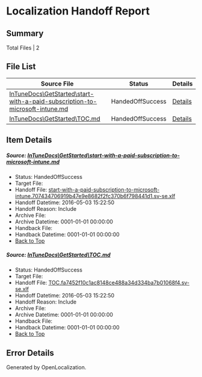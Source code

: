 # <a name='report-top'></a> Localization Handoff Report

## Summary
 Total Files | 2

## File List
 Source File | Status | Details 
 ----------- | ------ | ------- 
 [InTuneDocs\GetStarted\start-with-a-paid-subscription-to-microsoft-intune.md](https://github.com/Microsoft/IntuneDocs-pr/blob/637dade7d1a50239b8309c1b052a05f0e8b2f683/InTuneDocs/GetStarted/start-with-a-paid-subscription-to-microsoft-intune.md) | HandedOffSuccess | [Details](#e82635338f54106c0b2be02628b0a1a79a8a4d7d525)
 [InTuneDocs\GetStarted\TOC.md](https://github.com/Microsoft/IntuneDocs-pr/blob/637dade7d1a50239b8309c1b052a05f0e8b2f683/InTuneDocs/GetStarted/TOC.md) | HandedOffSuccess | [Details](#4e26e456443f7c9b0024ed1d84c7836e6cd6df6b527)

## Item Details
##### <a name='e82635338f54106c0b2be02628b0a1a79a8a4d7d525'></a> Source: [InTuneDocs\GetStarted\start-with-a-paid-subscription-to-microsoft-intune.md](https://github.com/Microsoft/IntuneDocs-pr/blob/637dade7d1a50239b8309c1b052a05f0e8b2f683/InTuneDocs/GetStarted/start-with-a-paid-subscription-to-microsoft-intune.md)
* Status: HandedOffSuccess
* Target File: 
* Handoff File: [start-with-a-paid-subscription-to-microsoft-intune.707434706919b47e9e8682f2fc370b6f798441d1.sv-se.xlf](https://github.com/Microsoft/EM.handoff/blob/ace3655600bee166364e9986e65c83a4f1183884/ol-handoff/Microsoft/IntuneDocs-pr.sv-se/master/start-with-a-paid-subscription-to-microsoft-intune.707434706919b47e9e8682f2fc370b6f798441d1.sv-se.xlf)
* Handoff Datetime: 2016-05-03 15:22:50
* Handoff Reason: Include
* Archive File: 
* Archive Datetime: 0001-01-01 00:00:00
* Handback File: 
* Handback Datetime: 0001-01-01 00:00:00
* [Back to Top](#report-top)

##### <a name='4e26e456443f7c9b0024ed1d84c7836e6cd6df6b527'></a> Source: [InTuneDocs\GetStarted\TOC.md](https://github.com/Microsoft/IntuneDocs-pr/blob/637dade7d1a50239b8309c1b052a05f0e8b2f683/InTuneDocs/GetStarted/TOC.md)
* Status: HandedOffSuccess
* Target File: 
* Handoff File: [TOC.fa7452f10c1ac8148ce488a34d334ba7b01068f4.sv-se.xlf](https://github.com/Microsoft/EM.handoff/blob/ace3655600bee166364e9986e65c83a4f1183884/ol-handoff/Microsoft/IntuneDocs-pr.sv-se/master/TOC.fa7452f10c1ac8148ce488a34d334ba7b01068f4.sv-se.xlf)
* Handoff Datetime: 2016-05-03 15:22:50
* Handoff Reason: Include
* Archive File: 
* Archive Datetime: 0001-01-01 00:00:00
* Handback File: 
* Handback Datetime: 0001-01-01 00:00:00
* [Back to Top](#report-top)


## Error Details

Generated by OpenLocalization.
